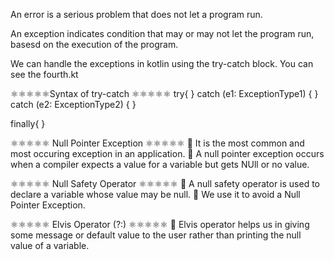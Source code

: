 <!-- Errors -->
An error is a serious problem that does not let a program run.

<!-- Exceptions -->
An exception indicates condition that may or may not let the program run, basesd on the execution of the program.

<!-- How to handel exceptions in Kotlin -->
We can handle the exceptions in kotlin using the try-catch block.
You can see the fourth.kt

⚛⚛⚛⚛⚛Syntax of try-catch ⚛⚛⚛⚛⚛
try{
    <!-- block of code to monitor for errors -->
    <!-- the code you think can raise an exception -->
}
catch (e1: ExceptionType1)
{
    <!-- exception handler for ExceptionType1 -->
}
catch (e2: ExceptionType2)
{
    <!-- Exception handler for ExceptionType2 -->
}
<!-- optional -->
finally{
    <!-- block of code to be executed after try block ends -->
}
 
⚛⚛⚛⚛⚛ Null Pointer Exception ⚛⚛⚛⚛⚛
🔺 It is the most common and most occuring exception in an application.
🔺 A null pointer exception occurs when a compiler expects a value for a variable  but gets NUll or no value.

⚛⚛⚛⚛⚛ Null Safety Operator ⚛⚛⚛⚛⚛
🔺 A null safety operator is used to declare a variable whose value may be null.
🔺 We use it to avoid a Null Pointer Exception.


⚛⚛⚛⚛⚛ Elvis Operator (?:) ⚛⚛⚛⚛⚛
🔺 Elvis operator helps us in giving some message or default value to the user rather than printing the null value of a variable.